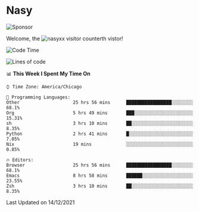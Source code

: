 # Nasy

<!--
<p align="center">
<img height="200" src="https://github-readme-stats.vercel.app/api?username=nasyxx&count_private=true&show_icons=true&theme=dracula&include_all_commits=true"/>
<img height="200" src="https://github-readme-stats.vercel.app/api/top-langs/?username=nasyxx&theme=dracula&hide=html,jupyter+notebook&count_private=true&show_icons=true"/>
</p>

  
----------------
-->

![Sponsor](https://img.shields.io/static/v1.svg?label=Sponsor&message=%E2%9D%A4&logo=GitHub&style=flat&color=pink)
 
Welcome, the ![nasyxx visitor counter](https://count.getloli.com/get/@nasyxx?theme=rule34)th vistor!
 
<!--START_SECTION:waka-->
![Code Time](http://img.shields.io/badge/Code%20Time-1%2C560%20hrs%2024%20mins-blue)

![Lines of code](https://img.shields.io/badge/From%20Hello%20World%20I%27ve%20Written-5%20Million%20lines%20of%20code-blue)

📊 **This Week I Spent My Time On** 

```text
⌚︎ Time Zone: America/Chicago

💬 Programming Languages: 
Other                    25 hrs 56 mins      █████████████████░░░░░░░░   68.1% 
Org                      5 hrs 49 mins       ███░░░░░░░░░░░░░░░░░░░░░░   15.31% 
sh                       3 hrs 10 mins       ██░░░░░░░░░░░░░░░░░░░░░░░   8.35% 
Python                   2 hrs 41 mins       █░░░░░░░░░░░░░░░░░░░░░░░░   7.05% 
Nix                      19 mins             ░░░░░░░░░░░░░░░░░░░░░░░░░   0.85%

🔥 Editors: 
Browser                  25 hrs 56 mins      █████████████████░░░░░░░░   68.1% 
Emacs                    8 hrs 58 mins       ██████░░░░░░░░░░░░░░░░░░░   23.55% 
Zsh                      3 hrs 10 mins       ██░░░░░░░░░░░░░░░░░░░░░░░   8.35%

```


 Last Updated on 14/12/2021
<!--END_SECTION:waka-->

<!-- ![visitors](https://visitor-badge.laobi.icu/badge?page_id=nasyxx.nasyxx) -->
